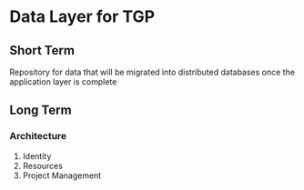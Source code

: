 # Data Layer for TGP

## Short Term

Repository for data that will be migrated into distributed databases once the application layer is complete

## Long Term 

### Architecture 

1. Identity
1. Resources
1. Project Management
